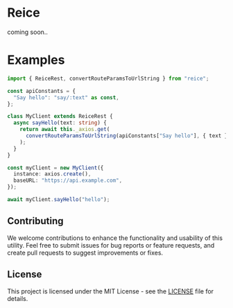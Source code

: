 # Reice

coming soon..

# Examples

```typescript
import { ReiceRest, convertRouteParamsToUrlString } from "reice";

const apiConstants = {
  "Say hello": "say/:text" as const,
};

class MyClient extends ReiceRest {
  async sayHello(text: string) {
    return await this._axios.get(
      convertRouteParamsToUrlString(apiConstants["Say hello"], { text }),
    );
  }
}

const myClient = new MyClient({
  instance: axios.create(),
  baseURL: "https://api.example.com",
});

await myClient.sayHello("hello");
```

## Contributing

We welcome contributions to enhance the functionality and usability of this utility. Feel free to submit issues for bug reports or feature requests, and create pull requests to suggest improvements or fixes.

## License

This project is licensed under the MIT License - see the [LICENSE](./LICENSE) file for details.

